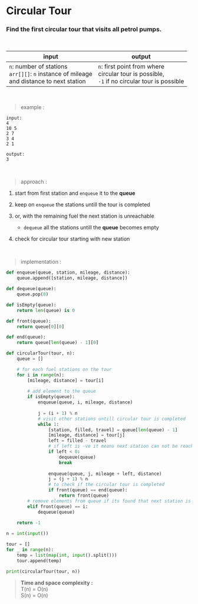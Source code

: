 # Circular Tour

### Find the first circular tour that visits all petrol pumps.

<br>

| input | output |
| --- | --- |
| `n`: number of stations <br> `arr[][]`: `n` instance of mileage <br>and distance to next station | `n`: first point from where <br> circular tour is possible,<br> `-1` if no circular tour is possible |

<br>

> example :
```
input:
4
10 5
2 7
3 4
2 1

output:
3
```

<br>

> approach :

1. start from first station and `enqueue` it to the **queue**

2. keep on `enqueue` the stations untill the tour is completed

3. or, with the remaining fuel the next station is unreachable
    * `dequeue` all the stations untill the **queue** becomes empty

4. check for circular tour starting with new station

<br>

> implementation :

```python
def enqueue(queue, station, mileage, distance):
    queue.append([station, mileage, distance])

def dequeue(queue):
    queue.pop(0)

def isEmpty(queue):
    return len(queue) is 0

def front(queue):
    return queue[0][0]

def end(queue):
    return queue[len(queue) - 1][0]

def circularTour(tour, n):
    queue = []

    # for each fuel stations on the tour
    for i in range(n):
        [mileage, distance] = tour[i]
        
        # add element to the queue
        if isEmpty(queue):
            enqueue(queue, i, mileage, distance)
            
            j = (i + 1) % n
            # visit other stations untill circular tour is completed
            while 1:
                [station, filled, travel] = queue[len(queue) - 1]
                [mileage, distance] = tour[j]
                left = filled - travel 
                # if left is -ve it means next station can not be reached with the remaining fuel
                if left < 0:
                    dequeue(queue)
                    break
                
                enqueue(queue, j, mileage + left, distance)
                j = (j + 1) % n
                # to check if the circular tour is completed
                if front(queue) == end(queue):
                    return front(queue)
        # remove elements from queue if its found that next station is unreachable
        elif front(queue) == i:
            dequeue(queue) 
            
    return -1

n = int(input())

tour = []
for _ in range(n):
    temp = list(map(int, input().split()))
    tour.append(temp)

print(circularTour(tour, n))
```

> **Time and space complexity :**
<br>T(n) = O(n)
<br>S(n) = O(n)